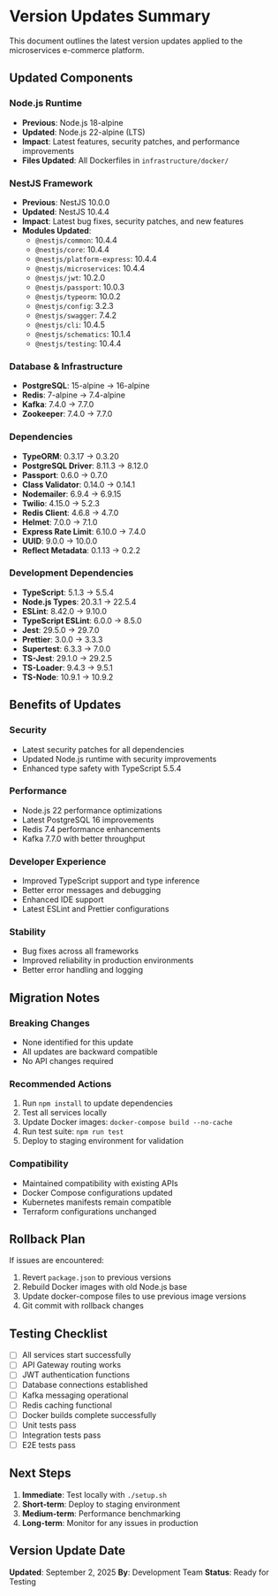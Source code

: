 # Version Updates Summary

This document outlines the latest version updates applied to the microservices e-commerce platform.

## Updated Components

### Node.js Runtime
- **Previous**: Node.js 18-alpine
- **Updated**: Node.js 22-alpine (LTS)
- **Impact**: Latest features, security patches, and performance improvements
- **Files Updated**: All Dockerfiles in `infrastructure/docker/`

### NestJS Framework
- **Previous**: NestJS 10.0.0
- **Updated**: NestJS 10.4.4
- **Impact**: Latest bug fixes, security patches, and new features
- **Modules Updated**:
  - `@nestjs/common`: 10.4.4
  - `@nestjs/core`: 10.4.4
  - `@nestjs/platform-express`: 10.4.4
  - `@nestjs/microservices`: 10.4.4
  - `@nestjs/jwt`: 10.2.0
  - `@nestjs/passport`: 10.0.3
  - `@nestjs/typeorm`: 10.0.2
  - `@nestjs/config`: 3.2.3
  - `@nestjs/swagger`: 7.4.2
  - `@nestjs/cli`: 10.4.5
  - `@nestjs/schematics`: 10.1.4
  - `@nestjs/testing`: 10.4.4

### Database & Infrastructure
- **PostgreSQL**: 15-alpine → 16-alpine
- **Redis**: 7-alpine → 7.4-alpine
- **Kafka**: 7.4.0 → 7.7.0
- **Zookeeper**: 7.4.0 → 7.7.0

### Dependencies
- **TypeORM**: 0.3.17 → 0.3.20
- **PostgreSQL Driver**: 8.11.3 → 8.12.0
- **Passport**: 0.6.0 → 0.7.0
- **Class Validator**: 0.14.0 → 0.14.1
- **Nodemailer**: 6.9.4 → 6.9.15
- **Twilio**: 4.15.0 → 5.2.3
- **Redis Client**: 4.6.8 → 4.7.0
- **Helmet**: 7.0.0 → 7.1.0
- **Express Rate Limit**: 6.10.0 → 7.4.0
- **UUID**: 9.0.0 → 10.0.0
- **Reflect Metadata**: 0.1.13 → 0.2.2

### Development Dependencies
- **TypeScript**: 5.1.3 → 5.5.4
- **Node.js Types**: 20.3.1 → 22.5.4
- **ESLint**: 8.42.0 → 9.10.0
- **TypeScript ESLint**: 6.0.0 → 8.5.0
- **Jest**: 29.5.0 → 29.7.0
- **Prettier**: 3.0.0 → 3.3.3
- **Supertest**: 6.3.3 → 7.0.0
- **TS-Jest**: 29.1.0 → 29.2.5
- **TS-Loader**: 9.4.3 → 9.5.1
- **TS-Node**: 10.9.1 → 10.9.2

## Benefits of Updates

### Security
- Latest security patches for all dependencies
- Updated Node.js runtime with security improvements
- Enhanced type safety with TypeScript 5.5.4

### Performance
- Node.js 22 performance optimizations
- Latest PostgreSQL 16 improvements
- Redis 7.4 performance enhancements
- Kafka 7.7.0 with better throughput

### Developer Experience
- Improved TypeScript support and type inference
- Better error messages and debugging
- Enhanced IDE support
- Latest ESLint and Prettier configurations

### Stability
- Bug fixes across all frameworks
- Improved reliability in production environments
- Better error handling and logging

## Migration Notes

### Breaking Changes
- None identified for this update
- All updates are backward compatible
- No API changes required

### Recommended Actions
1. Run `npm install` to update dependencies
2. Test all services locally
3. Update Docker images: `docker-compose build --no-cache`
4. Run test suite: `npm run test`
5. Deploy to staging environment for validation

### Compatibility
- Maintained compatibility with existing APIs
- Docker Compose configurations updated
- Kubernetes manifests remain compatible
- Terraform configurations unchanged

## Rollback Plan

If issues are encountered:
1. Revert `package.json` to previous versions
2. Rebuild Docker images with old Node.js base
3. Update docker-compose files to use previous image versions
4. Git commit with rollback changes

## Testing Checklist

- [ ] All services start successfully
- [ ] API Gateway routing works
- [ ] JWT authentication functions
- [ ] Database connections established
- [ ] Kafka messaging operational
- [ ] Redis caching functional
- [ ] Docker builds complete successfully
- [ ] Unit tests pass
- [ ] Integration tests pass
- [ ] E2E tests pass

## Next Steps

1. **Immediate**: Test locally with `./setup.sh`
2. **Short-term**: Deploy to staging environment
3. **Medium-term**: Performance benchmarking
4. **Long-term**: Monitor for any issues in production

## Version Update Date

**Updated**: September 2, 2025
**By**: Development Team
**Status**: Ready for Testing
